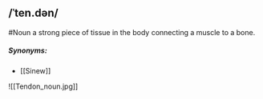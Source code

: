 ## /ˈten.dən/ 
#Noun 
a strong piece of tissue in the body connecting a muscle to a bone.

##### Synonyms:
- [[Sinew]]

![[Tendon_noun.jpg]]